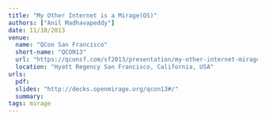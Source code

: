 ```yaml
---
title: "My Other Internet is a Mirage(OS)"
authors: ["Anil Madhavapeddy"]
date: 11/10/2013
venue:
  name: "QCon San Francisco"
  short-name: "QCON13"
  url: "https://qconsf.com/sf2013/presentation/my-other-internet-mirage.html"
  location: "Hyatt Regency San Francisco, California, USA"
urls:
  pdf:
  slides: "http://decks.openmirage.org/qcon13#/"
  summary:
tags: mirage
---
```

